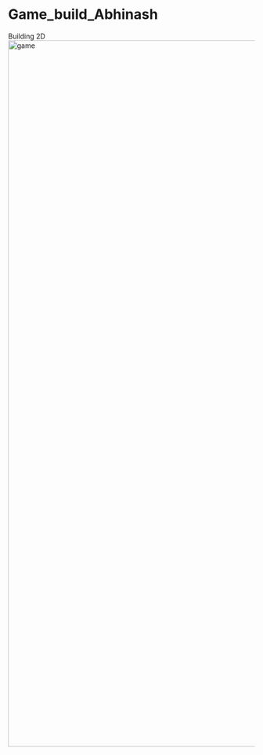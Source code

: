 # Game_build_Abhinash
Building 2D
<img width="1440" alt="game" src="https://user-images.githubusercontent.com/49307371/211183970-5b87dec7-2ad4-49bf-9194-672c78e6a5ac.png">

